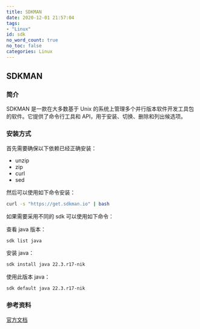 ```yaml
---
title: SDKMAN
date: 2020-12-01 21:57:04
tags:
- "Linux"
id: sdk
no_word_count: true
no_toc: false
categories: Linux
---
```


## SDKMAN

### 简介

SDKMAN 是一款在大多数基于 Unix 的系统上管理多个并行版本软件开发工具包的软件。它提供了命令行工具和 API，用于安装、切换、删除和列出候选项。

### 安装方式

首先需要确保以下依赖已经正确安装：

- unzip
- zip
- curl
- sed

然后可以使用如下命令安装：

```bash
curl -s "https://get.sdkman.io" | bash
```

如果需要采用不同的 sdk 可以使用如下命令：

查看 java 版本：

```bash
sdk list java
```

安装 java：

```bash
sdk install java 22.3.r17-nik
```

使用此版本 java：

```bash
sdk default java 22.3.r17-nik
```

### 参考资料

[官方文档](https://sdkman.io/usage)